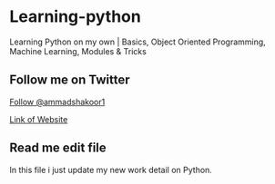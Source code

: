 # Learning-python

Learning Python on my own | Basics, Object Oriented Programming, Machine Learning, Modules &amp; Tricks

## Follow me on Twitter

<a href="https://twitter.com/ammadshakoor1?ref_src=twsrc%5Etfw" class="twitter-follow-button" data-show-count="false">Follow @ammadshakoor1</a>

[Link of Website](https://medium.freecodecamp.org/learning-python-from-zero-to-hero-120ea540b567)

## Read me edit file
In this file i just update my new work detail on Python.
